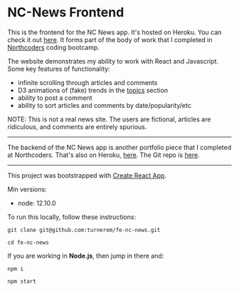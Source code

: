 # NC-News Frontend

This is the frontend for the NC News app. It's hosted on Heroku. You can check it out [here](https://fe-nc-news-4543524.herokuapp.com). It forms part of the body of work that I completed in [Northcoders](https://northcoders.com) coding bootcamp.

The website demonstrates my ability to work with React and Javascript. Some key features of functionality:
- infinite scrolling through articles and comments
- D3 animations of (fake) trends in the [topics](https://fe-nc-news-4543524.herokuapp.com/topics) section
- ability to post a comment
- ability to sort articles and comments by date/popularity/etc

NOTE: This is not a real news site. The users are fictional, articles are ridiculous, and comments are entirely spurious. 

___

The backend of the NC News app is another portfolio piece that I completed at Northcoders. That's also on Heroku, [here](https://whispering-river-81489.herokuapp.com/api). The Git repo is [here](https://github.com/turnerem/be-nc-news).
___ 

This project was bootstrapped with [Create React App](https://github.com/facebook/create-react-app).

Min versions:
- node: 12.10.0

To run this locally, follow these instructions:

```{javascript}
git clone git@github.com:turnerem/fe-nc-news.git

cd fe-nc-news
```

If you are working in **Node.js**, then jump in there and:
```{js}
npm i

npm start
```

